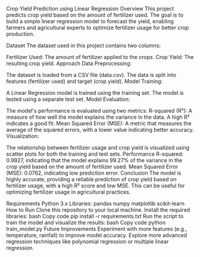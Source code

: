 Crop Yield Prediction using Linear Regression
Overview
This project predicts crop yield based on the amount of fertilizer used. The goal is to build a simple linear regression model to forecast the yield, enabling farmers and agricultural experts to optimize fertilizer usage for better crop production.

Dataset
The dataset used in this project contains two columns:

Fertilizer Used: The amount of fertilizer applied to the crops.
Crop Yield: The resulting crop yield.
Approach
Data Preprocessing:

The dataset is loaded from a CSV file (data.csv).
The data is split into features (fertilizer used) and target (crop yield).
Model Training:

A Linear Regression model is trained using the training set.
The model is tested using a separate test set.
Model Evaluation:

The model's performance is evaluated using two metrics:
R-squared (R²): A measure of how well the model explains the variance in the data. A high R² indicates a good fit.
Mean Squared Error (MSE): A metric that measures the average of the squared errors, with a lower value indicating better accuracy.
Visualization:

The relationship between fertilizer usage and crop yield is visualized using scatter plots for both the training and test sets.
Performance
R-squared: 0.9927, indicating that the model explains 99.27% of the variance in the crop yield based on the amount of fertilizer used.
Mean Squared Error (MSE): 0.0762, indicating low prediction error.
Conclusion
The model is highly accurate, providing a reliable prediction of crop yield based on fertilizer usage, with a high R² score and low MSE. This can be useful for optimizing fertilizer usage in agricultural practices.

Requirements
Python 3.x
Libraries:
pandas
numpy
matplotlib
scikit-learn
How to Run
Clone this repository to your local machine.
Install the required libraries:
bash
Copy code
pip install -r requirements.txt
Run the script to train the model and visualize the results:
bash
Copy code
python train_model.py
Future Improvements
Experiment with more features (e.g., temperature, rainfall) to improve model accuracy.
Explore more advanced regression techniques like polynomial regression or multiple linear regression.
